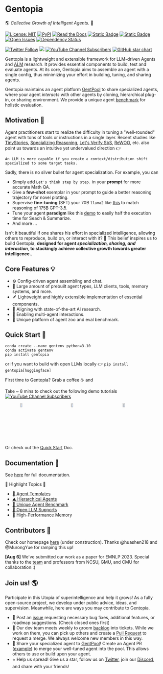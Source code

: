 # Gentopia 
🌎 *Collective Growth of Intelligent Agents.* 🦙


[![License: MIT](https://img.shields.io/badge/License-MIT-yellow.svg)](https://opensource.org/licenses/MIT)
[![PyPI](https://img.shields.io/pypi/v/gentopia)](https://pypi.org/project/gentopia/)
[![Read the Docs](https://img.shields.io/readthedocs/gentopia)](https://gentopia.readthedocs.io/en/latest/index.html)
[![Static Badge](https://img.shields.io/badge/GentPool-blue)](https://github.com/Gentopia-AI/GentPool)
[![Static Badge](https://img.shields.io/badge/backlog-pink)](https://github.com/orgs/Gentopia-AI/projects/1)
[![Open Issues](https://img.shields.io/github/issues-raw/Gentopia-AI/Gentopia)](https://github.com/Gentopia-AI/Gentopia/issues)
[![Dependency Status](https://img.shields.io/librariesio/github/Gentopia-AI/Gentopia)](https://libraries.io/github/Gentopia-AI/Gentopia)

[![Twitter Follow](https://img.shields.io/twitter/follow/GentopiaAI)](https://twitter.com/GentopiaAI)
[![](https://dcbadge.vercel.app/api/server/ASPP9MY9QK?compact=true&style=flat)](https://discord.gg/ASPP9MY9QK)
[![YouTube Channel Subscribers](https://img.shields.io/youtube/channel/views/UC9QCjcsHJVKjKZ2Zmrq83vA)](https://www.youtube.com/channel/UC9QCjcsHJVKjKZ2Zmrq83vA)
[![GitHub star chart](https://img.shields.io/github/stars/Gentopia-AI/Gentopia?style=social)](https://star-history.com/Gentopia-AI/Gentopia)




Gentopia is a lightweight and extensible framework for LLM-driven Agents and [ALM](https://arxiv.org/abs/2302.07842)  research. It provides essential components to build, test and evaluate agents. At its core, Gentopia aims to assemble an agent with a single config, thus minimizing your effort in building, tuning, and sharing agents. 

Gentopia maintains an agent platform [GentPool](https://github.com/Gentopia-AI/GentPool) to share specialized agents, where your agent *interacts* with other agents by cloning, hierarchical plug-in, or sharing environment. We provide a unique agent [benchmark](https://gentopia.readthedocs.io/en/latest/gentpool.html#agent-evaluation) for holistic evaluation. 

## Motivation 🧠
Agent practitioners start to realize the difficulty in tuning a "well-rounded" agent with tons of tools or instructions in a single layer.
Recent studies like [TinyStories](https://arxiv.org/abs/2301.12726), [Specializing Reasoning](https://arxiv.org/abs/2301.12726), [Let's Verify SbS](https://arxiv.org/abs/2305.20050), [ReWOO](https://arxiv.org/abs/2305.18323), etc. also point us towards an intuitive yet undervalued direction 👉 

```
An LLM is more capable if you create a context/distribution shift specialized to some target tasks.
```
Sadly, there is no silver bullet for agent specialization. For example, you can 
- Simply add `Let's think step by step.` in your **prompt** for more accurate Math QA.
- Give a **few-shot** exemplar in your prompt to guide a better reasoning trajectory for novel plotting.
- Supervise **fine-tuning** (SFT) your 70B `llama2` like [this](https://arxiv.org/abs/2305.20050) to match reasoning of 175B GPT-3.5.
- Tune your agent **paradigm** like this [demo](https://www.youtube.com/watch?v=diJ4IDaT4Z4) to easily half the execution time for Seach & Summarize.
- And more ...

Isn't it beautiful if one shares his effort in specialized intelligence, allowing others to reproduce, build on, or interact with it? 🤗 This belief inspires us to build Gentopia, 
**designed for agent *specialization, sharing, and interaction,* to stackingly achieve collective growth towards greater intelligence.**.

## Core Features 💡

- ⚙️ Config-driven agent assembling and chat.
- 🚀 Large amount of prebuilt agent types, LLM clients, tools, memory systems, and more.
- 🪶 Lightweight and highly extensible implementation of essential components.
- 🧪 Aligning with state-of-the-art AI research.
- 🤝 Enabling multi-agent interactions.
- 🦁 Unique platform of agent zoo and eval benchmark.

## Quick Start 🍏
```
conda create --name gentenv python=3.10
conda activate gentenv
pip install gentopia
```
or if you want to build with open LLMs locally 👉 `pip install gentopia[huggingface]`

First time to Gentopia? Grab a coffee ☕ and 

Take ~ 8 mins to check out the following demo tutorials [![YouTube Channel Subscribers](https://img.shields.io/youtube/channel/views/UC9QCjcsHJVKjKZ2Zmrq83vA)](https://www.youtube.com/channel/UC9QCjcsHJVKjKZ2Zmrq83vA) 

<div style="display: flex; justify-content: space-around;">
  
<a href="https://www.youtube.com/watch?v=7dZ3ZvsI7sw" target="_blank">
  <img src="https://img.youtube.com/vi/7dZ3ZvsI7sw/hqdefault.jpg" alt="Video 1" style="width:32%;">
</a>

<a href="https://www.youtube.com/watch?v=XTsv9pk6AOA" target="_blank">
  <img src="https://img.youtube.com/vi/XTsv9pk6AOA/hqdefault.jpg" alt="Video 2" style="width:32%;">
</a>

<a href="https://www.youtube.com/watch?v=diJ4IDaT4Z4" target="_blank">
  <img src="https://img.youtube.com/vi/diJ4IDaT4Z4/hqdefault.jpg" alt="Video 3" style="width:32%;">
</a>

</div>

Or check out the [Quick Start](https://gentopia.readthedocs.io/en/latest/quick_start.html) Doc.

## Documentation 📖
See [here](https://gentopia.readthedocs.io/en/latest/index.html) for full documentation.

🌟 Highlight Topics 🌟 
- [🤖 Agent Templates](https://gentopia.readthedocs.io/en/latest/quick_start.html#vanilla-agent)
- [⛰️ Hierarchical Agents](https://gentopia.readthedocs.io/en/latest/agent_components.html#agent-as-plugin)
- [🥇 Unique Agent Benchmark](https://gentopia.readthedocs.io/en/latest/gentpool.html#agent-evaluation)
- [🦙 Open LLM Supports](https://gentopia.readthedocs.io/en/latest/agent_components.html#huggingface-open-llms)
- [🧠 High-Performance Memory](https://gentopia.readthedocs.io/en/latest/agent_components.html#long-short-term-memory)


## Contributors 👷
Check our homepage [here](https://gentopia-ai.github.io/Gentopia-AI-Homepage/#) (under construction). Thanks @huashen218 and @MurongYue for ramping this up!

**[Aug 6]** We've submitted our work as a paper for EMNLP 2023. Special thanks to the [team](https://gentopia-ai.github.io/Gentopia-AI-Homepage/#about) and professors from NCSU, GMU, and CMU for collaboration :)

## Join us! 🌎

Participate in this Utopia of superintelligence and help it grows! As a fully open-source project, we develop under public advice, ideas, and supervision. Meanwhile, here are ways you may contribute to Gentopia.

- 🐛 Post an [issue](https://github.com/Gentopia-AI/Gentopia/issues) requesting necessary bug fixes, additional features, or roadmap suggestions. (Check closed ones first)
- 🎯 Our dev team meets weekly to groom [backlog](https://github.com/orgs/Gentopia-AI/projects/1) into tickets. While we work on them, you can pick up others and create a [Pull Request](https://github.com/Gentopia-AI/Gentopia/pulls) to request a merge. We always welcome new members in this way.
- 🤝 Share your specialized agent to [GentPool](https://github.com/Gentopia-AI/GentPool)! Create an Agent PR ([example]()) to merge your well-tuned agent into the pool. This allows others to use or build upon your agent. 
- ⭐ Help us spread! Give us a star, follow us on [Twitter](https://twitter.com/GentopiaAI), join our [Discord](https://discord.gg/ASPP9MY9QK), and share with your friends!


